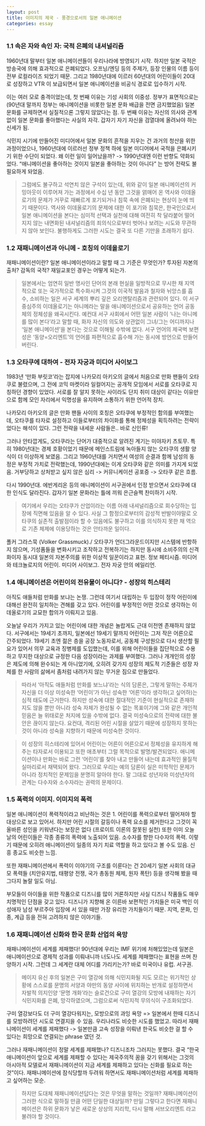 ```yaml
---
layout: post
title: 이미지의 제국 - 풍경으로서의 일본 애니메이션
categories: essay
---
```


### 1.1 속은 자와 속인 자: 국적 은폐의 내셔널리즘

1960년대 말부터 일본 애니메이션들이 우리나라에 방영되기 시작. 하지만 일본 국적은 방송국에 의해 효과적으로 은폐되었다. 오프닝/엔딩 등의 주제가, 등장 인물의 이름 등이 전부 로컬라이즈 되었기 때문. 그리고 1980년대에 이르러 60년대의 어린이들이 20대로 성장하고 VTR 이 보급되면서 일본 애니메이션을 비공식 경로로 입수하기 시작.

이는 여러 모로 충격이었는데, 첫 번째 이유는 기성 사회의 이중성. 정부가 표면적으로는 (90년대 말까지 정부는 애니메이션을 비롯한 일본 문화 배급을 전면 금지했었음) 일본 문화를 규제하면서 실질적으론 그렇지 않았다는 점. 두 번째 이유는 자신의 의사와 관계 없이 일본 문화를 좋아했다는 사실의 자각. 갑자기 자기 자신을 검열대에 올려놔야 하는 신세가 됨.

식민지 시기에 만들어진 미디어에서 일본 문화의 흔적을 지우는 건 과거의 청산을 위한 과정이었으나, 1960년대에 이르러선 정부 정책 하에 일본 미디어에서 국적을 은폐시키기 위한 수단이 되었다. 왜 이런 일이 일어났을까? -> 1990년대엔 이런 반향도 약화되었다. “애니메이션을 좋아하는 것이지 일본을 좋아하는 것이 아니다” 는 방어 전략도 불필요하게 돠었음.

> 그럼에도 불구하고 석연치 않은 구석이 있는데, 위와 같이 일본 애니메이션의 커밍아웃이 이루어져 가는 과정에서 수십 년 동안 그것을 얽매어 온 역사와 이데올로기의 문제가 거꾸로 재빠르게 포기되거나 침묵 속에 은폐되는 현상이 눈에 띄기 때문이다. 역사와 이데올로기의 문제에 대한 이 포기와 침묵은, 한국인으로서 일본 애니메이션을 본다는 심미적 선택과 실천에 대해 여전히 착 달라붙어 떨어지지 않는 내면화된 내셔널리즘의 죄의식으로부터 벗어나 보려는 시도와 무관하지 않아 보인다. 불행하게도 그러한 시도는 결국 또 다른 기만을 초래하기 쉽다. 

### 1.2 재패니메이션과 아니메 - 호칭의 이데올로기

재패니메이션이란? 일본 애니메이션이라고 말할 때 그 기준은 무엇인가? 투자된 자본의 출처? 감독의 국적? 재일교포인 경우는 어떻게 되는가. 

> 일본에서는 엄연히 일반 명사인 단어의 본래 현실을 일방적으로 무시한 채 지역적으로 또는 국가적으로 특수화시켜 그것의 이국적 발음과 철자와 뉘앙스를 흡수, 소비하는 일은 서구 세계의 뿌리 깊은 오리엔탈리즘과 관련되어 있다. 이 서구 중심주의 이데올로기는 아니메라는 말을 애니메이션으로서 공유하는 언어 공동체의 정체성을 왜곡시킨다. 예컨대 서구 사회에서 어떤 일본 사람이 ‘나는 아니메를 많이 본다’라고 말할 때, 화자 자신의 의도와 상관없이 그녀/그는 어디까지나 ‘일본 애니메이션’을 본다는 것으로 이해될 수밖에 없다. 서구 언어의 제국벅 보편성은 ‘동양=오리엔트’의 언어를 파편적으로 흡수해 가는 동시에 방언으로 만들어 버린다. 

### 1.3 오타쿠에 대하여 - 전자 자궁과 미디어 사이보그

1983년 ‘만화 부릿코’라는 잡지에 나카모리 아키오의 글에서 처음으로 만화 팬들이 오타쿠로 불렸으며, 그 전에 코믹 마켓이라 일컬어지는 공개적 모임에서 서로를 오타쿠로 지칭하던 경향이 있었다. 서로를 잘 알지 못하는 사이라도 단지 취미 대상이 같다는 이유만으로 함께 모인 자리에서 익명성을 유지하며 소통하기 위한 언어적 장치.

나카모리 아키오의 글은 만화 팬들 사이의 호칭은 오타쿠에 부정적인 함의를 부여했는데, 오타쿠를 타자로 설정하고 이들로부터의 차이화를 통해 정체성을 획득하려는 전략이었다는 해석이 있다. 그런 전략을 내세운 사람들은.. 바로 신인류!

그러나 안타깝게도, 오타쿠라는 단어가 대중적으로 알려진 계기는 미야자키 츠토무. 특히 1980년대는 경제 호황이었기 때문에 메인스트림에 녹아들지 않는 오타쿠의 생활 양식이 더 이상하게 보였음. 그리고 1960년대를 거치면서 여성의 순결과 함께 남성의 동정은 부정적 가치로 전락했는데, 1990년대에는 이게 오타쿠와 같은 의미를 가지게 되었음. 거부당하고 상처받고 싶지 않은 심리 -> 커뮤니케이션 공포증 -> 오타쿠 같은 흐름.

다시 1990년대. 에반게리온 등의 애니메이션이 서구권에서 인정 받으면서 오타쿠에 대한 인식도 달라진다. 갑자기 일본 문화라는 틀에 끼워 은근슬쩍 찬미하기 시작. 

> 여기에서 우리는 오타쿠가 산업이라는 이름 아래 내셔널리즘으로 회수당하는 입장에 직면해 있음을 알 수 있다. 사실 그 함정으로부터의 감성적 반발이야말로 오타쿠의 실존적 출발점이라 할 수 있음에도 불구하고 이를 의식하지 못한 채 역으로 기존 체제에 이용당하는 것은 안타까운 일이다.

폴커 그라스묵 (Volker Grassmuck)./ 오타쿠가 언더그라운드이지만 시스템에 반항하지 않으며, 기성품들을 변화시키고 조작하고 전복하기는 하지만 동시에 소비주의의 신격화이자 동시대 일본의 자본주의를 위한 이상적 일꾼이라고 표현. 정보 페티시즘. 미디어와 테크놀로지의 어린이. 미디어 사이보그. 전자 자궁 안의 에일리언. 

### 1.4 애니메이션은 어린이의 전유물이 아니다? - 성장의 히스테리

아직도 애들처럼 만화를 보냐는 논쟁. 그런데 여기서 대립하는 두 입장이 정작 어린이에 대해선 완전히 일치하는 견해를 갖고 있다. 어린이를 부정적인 어떤 것으로 생각하는 이데올로기의 교묘한 합의가 이뤄지고 있음.

오늘날 우리가 가지고 있는 어린이에 대한 개념은 놀랍게도 근대 이전엔 존재하지 않았다. 서구에서는 19세기 초까지, 일본에선 19세기 말까지 어린이는 그저 작은 어른으로 간주되었다. 19세기 초엔 젊은 층을 공장 노동자로서, 공동체 구성원으로 다시 생산할 필요가 있어서 의무 교육과 징병제를 도입했는데, 이를 위해 어린이들을 집단적으로 수용하고 무지한 대상으로 규정한 다음 성장이라는 과제를 부여했다. 그러나 개개인의 성장은 제도에 의해 완수되는 게 아니었기에, 오히려 갖가지 성장의 제도적 기준들은 성장 자체를 한 사람의 삶에서 좀처럼 내려가지 않는 무거운 짐으로 만들었다. 

> 따라서 ‘아직도 애들처럼 만화를 보느냐’라는 식의 담론은, 그렇게 말하는 주체가 자신을 더 이상 미성숙한 ‘어린이’가 아닌 성숙한 ‘어른’이라 생각하(고 싶어하)는 심적 태도에 근거한다. 하지만 성숙에 대한 절대적인 기준이 현실적으로 존재하지도 않을 뿐만 아니라 성숙 자체가 완성될 수 없는 목표이기에 그와 같은 개인적 믿음은 늘 위태로운 처지에 있을 수밖에 없다. 결국 미성숙으로의 전략에 대한 불안은 끊이지 않는다. 요컨대, 격리된 어린 시절을 살았기 때문에 성장하지 못하는 것이 아니라 성숙을 지향하기 때문에 미성숙한 것이다.

> 이 성장의 히스테리에 있어서 어린이는 어른이 어른으로서 정체성을 유지하게 해 주는 타자로서 이용되고 또한 애초부터 그럴 목적으로 발명/발견되었다. 애니메이션이나 만화는 바로 그런 ‘어린이’를 찾아 내고 만들어 내는데 효과적인 물질적 실마리로서 채택되어 왔다. 그러므로 우리는 예의 담론이 실은 미학적인 문제가 아니라 정치적인 문제임을 분명히 알아야 한다. 말 그대로 성년자와 미성년자의 관계는 다수자와 소수자라는 권력의 문제이다. 

### 1.5 폭력의 이미지. 이미지의 폭력

일본 애니메이션이 폭력적이라고 비난하는 것은 1. 어린이를 폭력으로부터 떨어져야 할 대상으로 보고 있어서. 하지만 어린 시절의 갈등이나 폭력 요소를 제거한다고 그것이 꼭 올바른 성인을 키워낸다는 보장은 없다 (프로이트 이론의 잘못된 실천) 또한 이미 오늘날의 어린이들은 각종 종류의 폭력에 노출되어 있음. 소수자를 향한 다수자의 폭력. 이렇기 때문에 오히려 애니메이션이 일종의 자기 치료 역할을 하고 있다고 볼 수도 있음. 신흥 종교도 비슷한 느낌.

또한 재패니메이션에서 폭력이 이야기의 구조를 이룬다는 건 20세기 일본 사회의 대규모 폭력들 (치안유지법, 태평양 전쟁, 국가 총동원 체제, 원자 폭탄) 등을 생각해 봤을 때 그다지 놀랄 일도 아님. 

부모들이 아이들을 위한 작품으로 디즈니를 많이 거론하지만 사실 디즈니 작품들도 매우 치명적인 단점을 갖고 있다. 디즈니가 지향해 온 이른바 보편적인 가치들은 미국 백인 이성애자 남성 부르주아 입장에 서 있을 때만 가장 유리한 가치들이기 때문. 지역, 문화, 인종, 계급 등을 전혀 고려하지 않은 이야기들. 

### 1.6 재패니메이션 신화와 한국 문화 산업의 욕망

재패니메이션이 세계를 제패했다! 90년대에 우리는 IMF 위기에 처해있었는데 일본은 애니메이션으로 경제적 성과를 이뤄내니까 너도나도 세계를 제패했다는 표현을 쓰며 찬양하기 시작. 그런데 그 세계란 대체 어디를 가리키는가? 바로 미국이나 유럽. 서구권. 

> 메이지 유신 후의 일본은 구미 열강에 의해 식민지화될 지도 모르는 위기적인 상황에 스스로를 문명의 서양과 야만의 동양 사이에 위치하는 반개로 설정하면서 자발적 의지인양 ‘문명 개화’라는 슬로건으로 구미 열강의 모방에 내재하는 자기 식민지화를 은폐, 망각하였으며, 그럼으로써 식민지적 무의식이 구조화되었다. 

구미 열강보다도 더 구미 열강다워지는, 모방으로의 과잉 욕망 => 일본에서 한때 디즈니를 모방하려던 시도로 연결지을 수 있음. 우리나라도 비슷한 시도를 했었고. 따라서 재패니메이션이 세계를 제패했다 -> 일본만큼 고속 성장을 이뤄낸 한국도 비슷한 걸 할 수 있다는 희망으로 연결되는 phrase 였던 것.

그러나 재패니메이션이 정말 세계를 제패했나? 디즈니조차 그러지는 못했다. 결국 “한국 애니메이션이 앞으로 세계를 제패할 수 있다는 제국주의적 꿈을 갖기 위해서는 그것의 아시아적 모델로서 재패니메이션이 지금 세계를 제패하고 있다는 신화를 필요로 하는 것”이다. 재패니메이션에 잠식당할까 두려워 하면서도 재패니메이션처럼 세계를 제패하고 싶어하는 모순. 

> 하지만 도대체 재패니메이션답다는 것은 무엇을 말하는 것일까? 재패니메이션이 그러한 식으로 말하질 만큼 어떤 단일한 대상일까? 만일 그렇다고 한다면 재패니메이션은 하위 문화가 낳은 새로운 상상의 지리학, 다시 말해 서브오리엔트 라고 불려야 할 것이다. 

